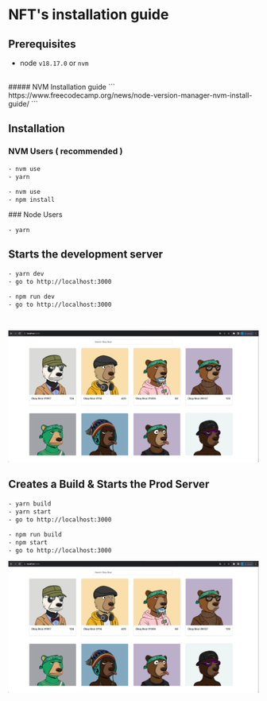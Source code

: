 # NFT's installation guide

## Prerequisites

- node `v18.17.0` or `nvm`
<br />
##### NVM Installation guide
```
https://www.freecodecamp.org/news/node-version-manager-nvm-install-guide/
```

## Installation
### NVM Users ( recommended )
```
- nvm use
- yarn
```

```
- nvm use
- npm install
```

### Node Users
```
- yarn
```

## Starts the development server

```
- yarn dev
- go to http://localhost:3000
```

```
- npm run dev
- go to http://localhost:3000
```
<br />

![NFTs dev page](./assets/demoApp.png)


## Creates a Build & Starts the Prod Server
```
- yarn build
- yarn start
- go to http://localhost:3000
```

```
- npm run build
- npm start
- go to http://localhost:3000
```

![NFTs prod page](./assets/demoApp.png)
